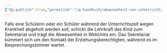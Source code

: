 ```yaml
---
{"dg-publish":true,"permalink":"/q-handbuch/abwesenheit-von-unterricht/"}
---
```


Falls eine Schülerin oder ein Schüler während der Unterrichtszeit wegen Krankheit abgeholt werden soll, schickt die Lehrkraft das Kind zum Sekretariat und trägt die Abwesenheit in WebUntis ein.
Das Sekretariat kümmert sich um den Kontakt der Erziehungsberechtigten, während es im Besprechungszimmer wartet.
